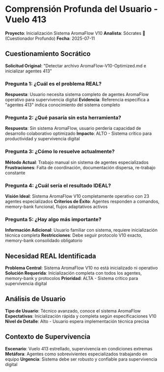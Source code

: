 # Comprensión Profunda del Usuario - Vuelo 413
**Proyecto**: Inicialización Sistema AromaFlow V10
**Analista**: Sócrates 🤔 (Cuestionador Profundo)
**Fecha**: 2025-07-11

## Cuestionamiento Socrático
**Solicitud Original**: "Detectar archivo AromaFlow-V10-Optimized.md e inicializar agentes 413"

### Pregunta 1: ¿Cuál es el problema REAL?
**Respuesta**: Usuario necesita sistema completo de agentes AromaFlow operativo para supervivencia digital
**Evidencia**: Referencia específica a "agentes 413" indica conocimiento del sistema completo

### Pregunta 2: ¿Qué pasaría sin esta herramienta?
**Respuesta**: Sin sistema AromaFlow, usuario perdería capacidad de desarrollo colaborativo optimizado
**Impacto**: ALTO - Sistema crítico para productividad y supervivencia digital

### Pregunta 3: ¿Cómo lo resuelve actualmente?
**Método Actual**: Trabajo manual sin sistema de agentes especializados
**Frustraciones**: Falta de coordinación, documentación dispersa, re-trabajo constante

### Pregunta 4: ¿Cuál sería el resultado IDEAL?
**Visión Ideal**: Sistema AromaFlow V10 completamente operativo con 23 agentes especializados
**Criterios de Éxito**: Agentes responden a comandos, memory-bank funcional, flujos adaptativos activos

### Pregunta 5: ¿Hay algo más importante?
**Información Adicional**: Usuario familiar con sistema, requiere inicialización técnica completa
**Restricciones**: Debe seguir protocolo V10 exacto, memory-bank consolidado obligatorio

## Necesidad REAL Identificada
**Problema Central**: Sistema AromaFlow V10 no está inicializado ni operativo
**Solución Requerida**: Inicialización completa con todos los agentes, memory-bank y protocolos
**Prioridad**: ALTA - Sistema crítico para supervivencia digital

## Análisis de Usuario
**Tipo de Usuario**: Técnico avanzado, conoce el sistema AromaFlow
**Expectativas**: Inicialización rápida y completa según especificaciones V10
**Nivel de Detalle**: Alto - Usuario espera implementación técnica precisa

## Contexto de Supervivencia
**Escenario**: Vuelo 413 estrellado, supervivencia en condiciones extremas
**Metáfora**: Agentes como sobrevivientes especializados trabajando en equipo
**Urgencia**: Sistema debe ser robusto y confiable para supervivencia digital
